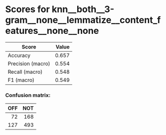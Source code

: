 # Scores for knn__both__3-gram__none__lemmatize__content_features__none__none
|      Score      |Value|
|-----------------|----:|
|Accuracy         |0.657|
|Precision (macro)|0.554|
|Recall (macro)   |0.548|
|F1 (macro)       |0.549|

### Confusion matrix:
|OFF|NOT|
|--:|--:|
| 72|168|
|127|493|
